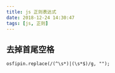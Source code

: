 ```yaml
---
title: js 正则表达式
date: 2018-12-24 14:30:47
tags: [js, 正则]
---
```


## 去掉首尾空格
`osfipin.replace(/(^\s*)|(\s*$)/g, "");`

